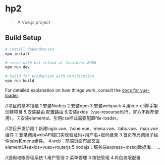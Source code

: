 # hp2

> A Vue.js project

## Build Setup

``` bash
# install dependencies
npm install

# serve with hot reload at localhost:8080
npm run dev

# build for production with minification
npm run build
```

For detailed explanation on how things work, consult the [docs for vue-loader](http://vuejs.github.io/vue-loader).

//项目的基本搭建
1.安装Nodejs
2.安装npm
3.安装webpack
4.用vue-cli脚手架创建项目
5.安装路由 配置路由
6.安装axios（vue-resourse也行，官方不推荐使用）。
7.安装elementui。引用css样式需要配置file-loader。

//项目开发阶段
1.新建login.vue、hone.vue、menu.vue、tabs.vue、map.vue组件
2.登录调用webAPI接口实现验证码+用户名+密码登录
3.首页布局调用子组件tabs和menu组件。
4.web：前端页面布局交互 elementUI+axios+vuex+routerjs
5.nodejs：服务端express+mssql数据库。
...


//通用权限管理系统
1.用户管理
2.菜单管理
3.按钮管理
4.角色权限配置














